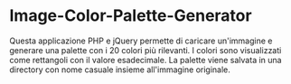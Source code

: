 # Image-Color-Palette-Generator
Questa applicazione PHP e jQuery permette di caricare un'immagine e generare una palette con i 20 colori più rilevanti. I colori sono visualizzati come rettangoli con il valore esadecimale. La palette viene salvata in una directory con nome casuale insieme all'immagine originale.
